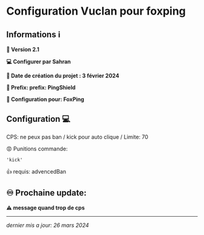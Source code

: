 # Configuration Vuclan pour foxping


## Informations ℹ️

**💾 Version 2.1**

**💻 Configurer par Sahran**

**📅 Date de création du projet : 3 février 2024**

**📣 Prefix: prefix: PingShield**


**👑 Configuration pour: FoxPing**


## Configuration 💻
CPS: ne peux pas ban / kick pour auto clique / Limite: 70

😡 Punitions commande:    

    'kick'
         
👍 requis: advencedBan

## **♾️ Prochaine update:**

**⚠️ message quand trop de cps**

______

_dernier mis a jour: 26 mars 2024_
